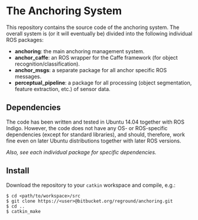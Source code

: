 # The Anchoring System #

This repository contains the source code of the anchoring system. The overall system is (or it will eventually be) divided into the following individual ROS packages:

* **anchoring**: the main anchoring management system.
* **anchor_caffe**: an ROS wrapper for the Caffe framework (for object recognition/classification).
* **anchor_msgs**: a separate package for all anchor specific ROS messages.
* **perceptual_pipeline**: a package for all processing (object segmentation, feature extraction, etc.) of sensor data.

## Dependencies ##

The code has been written and tested in Ubuntu 14.04 together with ROS Indigo. However, the code does not have any OS- or ROS-specific dependencies (except for standard libraries), and should, therefore, work fine even on later Ubuntu distributions together with later ROS versions.

*Also, see each individual package for specific dependencies.*

## Install ##

Download the repository to your `catkin` workspace and compile, e.g.:

```
$ cd <path/to/workspace>/src
$ git clone https://<user>@bitbucket.org/reground/anchoring.git
$ cd ..
$ catkin_make
```